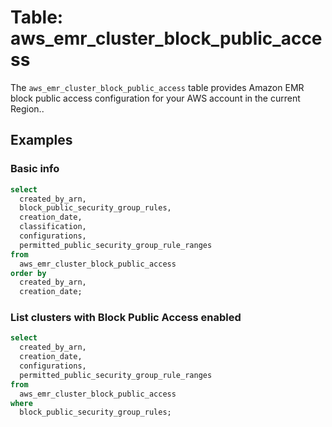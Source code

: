 # Table: aws_emr_cluster_block_public_access

The `aws_emr_cluster_block_public_access` table provides Amazon EMR block public access configuration for your AWS account in the current Region..

## Examples

### Basic info

```sql
select
  created_by_arn,
  block_public_security_group_rules,
  creation_date,
  classification,
  configurations,
  permitted_public_security_group_rule_ranges
from
  aws_emr_cluster_block_public_access
order by
  created_by_arn,
  creation_date;
```
### List clusters with Block Public Access enabled

```sql
select
  created_by_arn,
  creation_date,
  configurations,
  permitted_public_security_group_rule_ranges
from
  aws_emr_cluster_block_public_access
where 
  block_public_security_group_rules;
```
